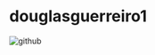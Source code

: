 # douglasguerreiro1
![github](https://img.shields.io/badge/GitHub-000000?style=for-the-badge&amp;logo=GitHub&amp;logoColor=white)
